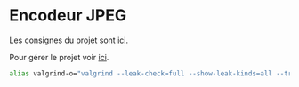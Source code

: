 # Encodeur JPEG

Les consignes du projet sont [ici](https://formationc.pages.ensimag.fr/projet/jpeg/jpeg/).

Pour gérer le projet voir [ici](https://gitlab.ensimag.fr/vincentn/encodeur-jpeg/-/boards).

```bash
alias valgrind-o="valgrind --leak-check=full --show-leak-kinds=all --track-origins=yes --verbose --log-file=valgrind-out.txt"
```